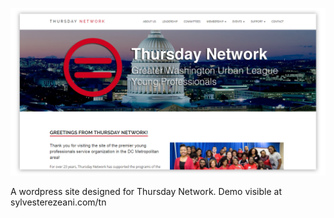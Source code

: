 ![Thursday Network Websit Screenshot](screenshot.png)

A wordpress site designed for Thursday Network. Demo visible at sylvesterezeani.com/tn